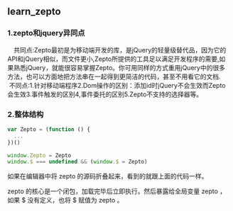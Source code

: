 ## learn_zepto
### 1.zepto和jquery异同点<br/>
　共同点:Zepto最初是为移动端开发的库，是jQuery的轻量级替代品，因为它的API和jQuery相似，而文件更小,Zepto所提供的工具足以满足开发程序的需要,如果熟悉jQuery，就能很容易掌握Zepto。你可用同样的方式重用jQuery中的很多方法，也可以方面地把方法串在一起得到更简洁的代码，甚至不用看它的文档.<br/>
  不同点:1.针对移动端程序2.Dom操作的区别：添加id时jQuery不会生效而Zepto会生效3.事件触发的区别4,事件委托的区别5.Zepto不支持的选择器等。
 ### 2.整体结构
  ```javascript
  var Zepto = (function () {
    ...
  })()

  window.Zepto = Zepto
  window.$ === undefined && (window.$ = Zepto)
   ```
  如果在编辑器中将 zepto 的源码折叠起来，看到的就跟上面的代码一样。

  zepto 的核心是一个闭包，加载完毕后立即执行。然后暴露给全局变量 zepto ，如果 $ 没有定义，也将 $ 赋值为 zepto 。
